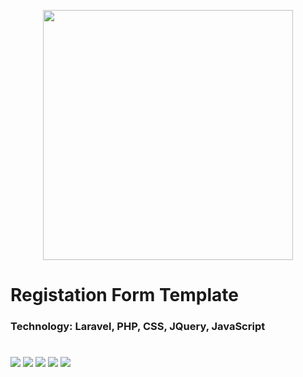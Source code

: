 <p align="center"><a href="https://laravel.com" target="_blank"><img src="https://raw.githubusercontent.com/laravel/art/master/logo-lockup/5%20SVG/2%20CMYK/1%20Full%20Color/laravel-logolockup-cmyk-red.svg" width="400"></a></p>

<h1>Registation Form Template</h1>
<h3><b>Technology: </b>Laravel, PHP, CSS, JQuery, JavaScript</h3>
<h1></h1>
<img src="https://user-images.githubusercontent.com/74421641/205503587-4580a443-e935-4908-a953-24272dcf3eac.png">
<img src="https://user-images.githubusercontent.com/74421641/205503586-2c8fcda8-c842-4034-b2b6-33a9e1f3213f.png">
<img src="https://user-images.githubusercontent.com/74421641/205503581-e08f9c55-4a10-48fe-8c24-f87254e703b8.png">
<img src="https://user-images.githubusercontent.com/74421641/205503580-9898aec1-ddb4-4dfb-8def-80b9c5b26e75.png">
<img src="https://user-images.githubusercontent.com/74421641/205503578-0dc966c5-fc1f-49c4-9455-4d72e3c04b88.png">

